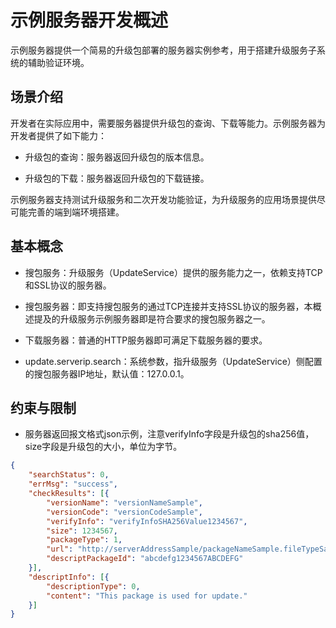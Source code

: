 # 示例服务器开发概述
<!--Kit: Basics Service Kit-->
<!--Subsystem: Update-->
<!--Owner: @RainyDay_005; @huangsiping3-->
<!--SE: @zhangzhengxue-->
<!--TSE: @mamba-ting-->

示例服务器提供一个简易的升级包部署的服务器实例参考，用于搭建升级服务子系统的辅助验证环境。

## 场景介绍

开发者在实际应用中，需要服务器提供升级包的查询、下载等能力。示例服务器为开发者提供了如下能力：

- 升级包的查询：服务器返回升级包的版本信息。

- 升级包的下载：服务器返回升级包的下载链接。

示例服务器支持测试升级服务和二次开发功能验证，为升级服务的应用场景提供尽可能完善的端到端环境搭建。

## 基本概念

- 搜包服务：升级服务（UpdateService）提供的服务能力之一，依赖支持TCP和SSL协议的服务器。

- 搜包服务器：即支持搜包服务的通过TCP连接并支持SSL协议的服务器，本概述提及的升级服务示例服务器即是符合要求的搜包服务器之一。

- 下载服务器：普通的HTTP服务器即可满足下载服务器的要求。

- update.serverip.search：系统参数，指升级服务（UpdateService）侧配置的搜包服务器IP地址，默认值：127.0.0.1。

## 约束与限制

- 服务器返回报文格式json示例，注意verifyInfo字段是升级包的sha256值，size字段是升级包的大小，单位为字节。

```json
{
    "searchStatus": 0,
    "errMsg": "success",
    "checkResults": [{
        "versionName": "versionNameSample",
        "versionCode": "versionCodeSample",
        "verifyInfo": "verifyInfoSHA256Value1234567",
        "size": 1234567,
        "packageType": 1,
        "url": "http://serverAddressSample/packageNameSample.fileTypeSample",
        "descriptPackageId": "abcdefg1234567ABCDEFG"
    }],
    "descriptInfo": [{
        "descriptionType": 0,
        "content": "This package is used for update."
    }]
}
```

